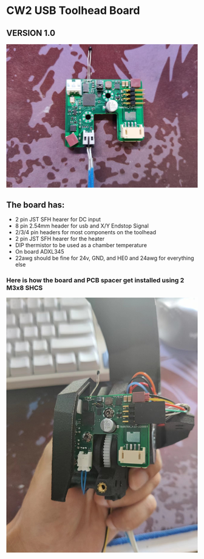 
# CW2 USB Toolhead Board #
## VERSION 1.0
![PCB](IMG/1.jpg)

## The board has: ##
 - 2 pin JST SFH hearer for DC input
 - 8 pin 2.54mm header for usb and  X/Y Endstop Signal
 - 2/3/4 pin headers for most components on the toolhead
 - 2 pin JST SFH hearer for the heater
 - DIP thermistor to be used as a chamber temperature 
 - On board ADXL345
 - 22awg should be fine for 24v, GND, and HE0 and 24awg for everything else 
  
 
### Here is how the board and PCB spacer get installed using 2 M3x8 SHCS
![Mounting](IMG/2.jpg)



